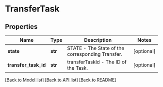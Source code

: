 # TransferTask

## Properties
Name | Type | Description | Notes
------------ | ------------- | ------------- | -------------
**state** | **str** | STATE - The State of the corresponding Transfer. | [optional] 
**transfer_task_id** | **str** | transferTaskId - The ID of the Task. | [optional] 

[[Back to Model list]](../README.md#documentation-for-models) [[Back to API list]](../README.md#documentation-for-api-endpoints) [[Back to README]](../README.md)


